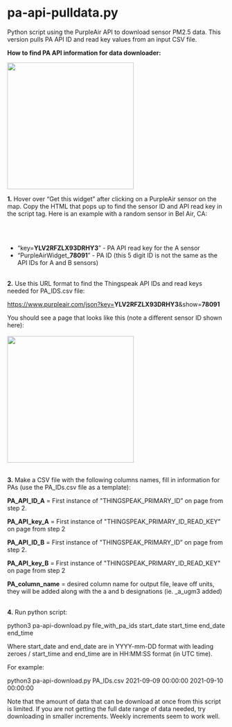 # pa-api-pulldata.py
Python script using the PurpleAir API to download sensor PM2.5 data. This version pulls PA API ID and read key values from an input CSV file.

<b>How to find PA API information for data downloader:</b>

<img width="292" src="https://user-images.githubusercontent.com/81830321/113453656-eaf02300-93b2-11eb-8fe8-e9d638801bb1.png">

<b>1.</b> Hover over “Get this widget” after clicking on a PurpleAir sensor on the map. Copy the HTML that pops up to find the sensor ID and API read key in the script tag. Here is an example with a random sensor in Bel Air, CA:

<script src=‘https://www.purpleair.com/pa.widget.js?key=<b>YLV2RFZLX93DRHY3</b>&module=AQI&conversion=C0&average=10&layer=standard&container=PurpleAirWidget_<b>78091</b>_module_AQI_conversion_C0_average_10_layer_standard'></script> <br></br>
- “key=<b>YLV2RFZLX93DRHY3</b>” - PA API read key for the A sensor
- “PurpleAirWidget_<b>78091</b>” - PA ID (this 5 digit ID is not the same as the API IDs for A and B sensors) <br></br>


<b>2.</b> Use this URL format to find the Thingspeak API IDs and read keys needed for PA_IDS.csv file:

https://www.purpleair.com/json?key=<b>YLV2RFZLX93DRHY3</b>&show=<b>78091</b>

You should see a page that looks like this (note a different sensor ID shown here): <br></br>
<img width="292" src="https://user-images.githubusercontent.com/81830321/113453921-81bcdf80-93b3-11eb-9fbe-d74141a24818.png"> <br></br>


<b>3.</b> Make a CSV file with the following columns names, fill in information for PAs (use the PA_IDs.csv file as a template):

<b>PA_API_ID_A</b> = First instance of "THINGSPEAK_PRIMARY_ID” on page from step 2.

<b>PA_API_key_A</b>  = First instance of "THINGSPEAK_PRIMARY_ID_READ_KEY" on page from step 2

<b>PA_API_ID_B</b> = First instance of "THINGSPEAK_PRIMARY_ID” on page from step 2. 

<b>PA_API_key_B</b>  = First instance of "THINGSPEAK_PRIMARY_ID_READ_KEY" on page from step 2

<b>PA_column_name</b> = desired column name for output file, leave off units, they will be added along with the a and b designations (ie. _a_ugm3 added)<br></br>


<b>4.</b> Run python script:

python3 pa-api-download.py file_with_pa_ids start_date start_time end_date end_time

Where start_date and end_date are in YYYY-mm-DD format with leading zeroes / start_time and end_time are in HH:MM:SS format (in UTC time). 

For example:

python3 pa-api-download.py PA_IDs.csv 2021-09-09 00:00:00 2021-09-10 00:00:00

Note that the amount of data that can be download at once from this script is limited. If you are not getting the full date range of data needed, try downloading in smaller increments. Weekly increments seem to work well.



